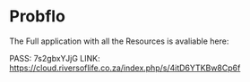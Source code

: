 # Probflo

The Full application with all the Resources is avaliable here:

PASS: 7s2gbxYJjG
LINK: https://cloud.riversoflife.co.za/index.php/s/4itD6YTKBw8Cp6f

